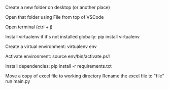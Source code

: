 Create a new folder on desktop (or another place)

Open that folder using File from top of VSCode

Open terminal (ctrl + j)

Install virtualenv if it's not installed globally:
pip install virtualenv

Create a virtual environment:
virtualenv env

Activate environment:
source env/bin/activate.ps1

Install dependencies:
pip install -r requirements.txt

Move a copy of excel file to working directory
Rename the excel file to "file"
run main.py
